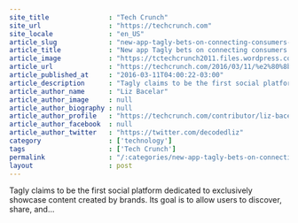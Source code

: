 ```yaml
---
site_title               : "Tech Crunch"
site_url                 : "https://techcrunch.com"
site_locale              : "en_US"
article_slug             : "new-app-tagly-bets-on-connecting-consumers-with-brand-content"
article_title            : "​New app ​Tagly ​bets on ​connect​ing​ consumers with brand content"
article_image            : "https://tctechcrunch2011.files.wordpress.com/2016/03/iphone6_lifestyle_2500w_720.png?w=720&h=400&crop=1"
article_url              : "https://techcrunch.com/2016/03/11/%e2%80%8bnew-app-%e2%80%8btagly-%e2%80%8bbets-on-%e2%80%8bconnect%e2%80%8bing%e2%80%8b-consumers-with-brand-content/"
article_published_at     : "2016-03-11T04:00:22-03:00"
article_description      : "Tagly claims to be the first social platform dedicated to exclusively showcase content created by brands. Its goal is to allow users to discover, share, and..."
article_author_name      : "Liz Bacelar"
article_author_image     : null
article_author_biography : null
article_author_profile   : "https://techcrunch.com/contributor/liz-bacelar/"
article_author_facebook  : null
article_author_twitter   : "https://twitter.com/decodedliz"
category                 : ['technology']
tags                     : ['Tech Crunch']
permalink                : "/:categories/new-app-tagly-bets-on-connecting-consumers-with-brand-content/"
layout                   : post
---
```


Tagly claims to be the first social platform dedicated to exclusively showcase content created by brands. Its goal is to allow users to discover, share, and...
